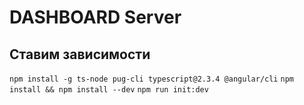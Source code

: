# DASHBOARD Server
## Ставим зависимости
`npm install -g ts-node pug-cli typescript@2.3.4 @angular/cli`
`npm install && npm install --dev`
`npm run init:dev`